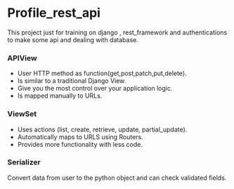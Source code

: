 # Profile_rest_api

This project just for training on django , rest_framework and authentications  to make some api and dealing with database. 

### APIView 
- User HTTP method as function(get,post,patch,put,delete).
- Is similar to a traditional Django View.
- Give you the most control over your application logic.
- Is mapped manually to URLs.

### ViewSet 
- Uses actions (list, create, retrieve, update, partial_update).
- Automatically maps to URLS using Routers.
- Provides more functionality with less code.

### Serializer 
Convert data from user to the python object and can check validated fields.
